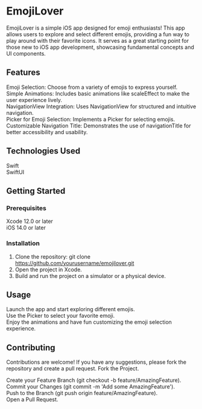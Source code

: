 # EmojiLover
EmojiLover is a simple iOS app designed for emoji enthusiasts! This app allows users to explore and select different emojis, providing a fun way to play around with their favorite icons. It serves as a great starting point for those new to iOS app development, showcasing fundamental concepts and UI components.

## Features
Emoji Selection: Choose from a variety of emojis to express yourself.<br>
Simple Animations: Includes basic animations like scaleEffect to make the user experience lively.<br>
NavigationView Integration: Uses NavigationView for structured and intuitive navigation.<br>
Picker for Emoji Selection: Implements a Picker for selecting emojis.<br>
Customizable Navigation Title: Demonstrates the use of navigationTitle for better accessibility and usability.<br>

## Technologies Used
Swift<br>
SwiftUI<br>

## Getting Started
### Prerequisites<br>
Xcode 12.0 or later<br>
iOS 14.0 or later<br>

### Installation
1. Clone the repository: git clone https://github.com/yourusername/emojilover.git<br>
2. Open the project in Xcode.<br>
3. Build and run the project on a simulator or a physical device.<br>

## Usage
Launch the app and start exploring different emojis.<br>
Use the Picker to select your favorite emoji.<br>
Enjoy the animations and have fun customizing the emoji selection experience.<br>

## Contributing
Contributions are welcome! If you have any suggestions, please fork the repository and create a pull request.
Fork the Project.

Create your Feature Branch (git checkout -b feature/AmazingFeature).<br>
Commit your Changes (git commit -m 'Add some AmazingFeature').<br>
Push to the Branch (git push origin feature/AmazingFeature).<br>
Open a Pull Request.<br>
